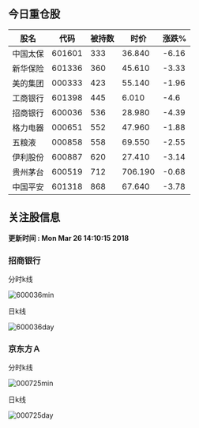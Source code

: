 
## 今日重仓股 

|股名|代码|被持数|时价|涨跌%|
|---|---|---|---|---|
|中国太保|601601|333|36.840|-6.16|
|新华保险|601336|360|45.610|-3.33|
|美的集团|000333|423|55.140|-1.96|
|工商银行|601398|445|6.010|-4.6|
|招商银行|600036|536|28.980|-4.39|
|格力电器|000651|552|47.960|-1.88|
|五粮液|000858|558|69.550|-2.55|
|伊利股份|600887|620|27.410|-3.14|
|贵州茅台|600519|712|706.190|-0.68|
|中国平安|601318|868|67.640|-3.78|

## 关注股信息
**更新时间 : Mon Mar 26 14:10:15 2018**
### 招商银行 
分时k线

![600036min](http://image.sinajs.cn/newchart/min/n/sh600036.gif)

日k线

![600036day](http://image.sinajs.cn/newchart/daily/n/sh600036.gif)

### 京东方Ａ 
分时k线

![000725min](http://image.sinajs.cn/newchart/min/n/sz000725.gif)

日k线

![000725day](http://image.sinajs.cn/newchart/daily/n/sz000725.gif)
